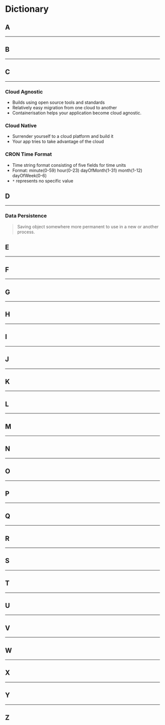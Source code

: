 # Dictionary

## A

---

## B

---

## C

---

### Cloud Agnostic

- Builds using open source tools and standards
- Relatively easy migration from one cloud to another
- Containerisation helps your application become cloud agnostic.

### Cloud Native

- Surrender yourself to a cloud platform and build it
- Your app tries to take advantage of the cloud

### CRON Time Format

- Time string format consisting of five fields for time units
- Format: minute(0-59) hour(0-23) dayOfMonth(1-31) month(1-12) dayOfWeek(0-6)
- `*` represents no specific value

## D

---

### Data Persistence

> Saving object somewhere more permanent to use in a new or another process.

## E

---

## F

---

## G

---

## H

---

## I

---

## J

---

## K

---

## L

---

## M

---

## N

---

## O

---

## P

---

## Q

---

## R

---

## S

---

## T

---

## U

---

## V

---

## W

---

## X

---

## Y

---

## Z
